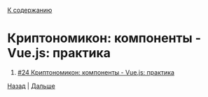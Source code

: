 [К содержанию](../readme.md#введение-в-web-разработку)

# Криптономикон: компоненты - Vue.js: практика

<!-- 30 мин -->

1. [#24 Криптономикон: компоненты - Vue.js: практика](https://www.youtube.com/watch?v=Ql5nV-G-nOs&list=PLvTBThJr861yMBhpKafII3HZLAYujuNWw&index=25)

[Назад](./web_21.md) | [Дальше](./web_23.md)
